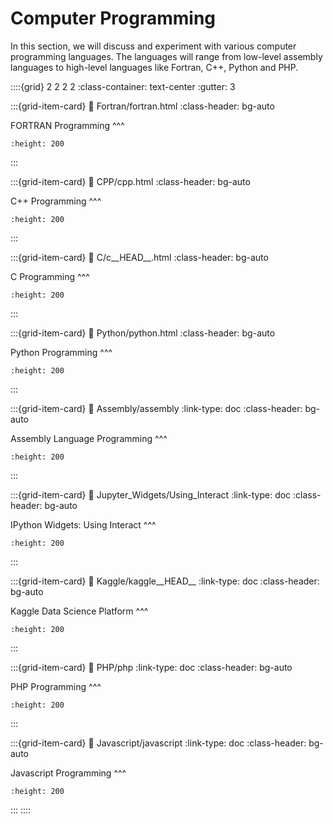 # Computer Programming

In this section, we will discuss and experiment with various computer programming languages. The languages will range from low-level assembly languages to high-level languages like Fortran, C++, Python and PHP. 

::::{grid} 2 2 2 2
:class-container: text-center
:gutter: 3

:::{grid-item-card}
:link: Fortran/fortran.html
:class-header: bg-auto

FORTRAN Programming
^^^
```{image} images/fortran.png
:height: 200
```
:::

:::{grid-item-card}
:link: CPP/cpp.html
:class-header: bg-auto

C++ Programming
^^^
```{image} images/CPP.jpeg
:height: 200
```
:::

:::{grid-item-card}
:link: C/c__HEAD__.html
:class-header: bg-auto

C Programming
^^^
```{image} images/C_programming.jpg
:height: 200
```
:::

:::{grid-item-card}
:link: Python/python.html
:class-header: bg-auto

Python Programming 
^^^
```{image} images/python.png
:height: 200
```
:::

:::{grid-item-card}
:link: Assembly/assembly
:link-type: doc
:class-header: bg-auto

Assembly Language Programming
^^^
```{image} images/c64_assembly.jpg
:height: 200
```
:::

:::{grid-item-card}
:link: Jupyter_Widgets/Using_Interact
:link-type: doc
:class-header: bg-auto

IPython Widgets: Using Interact
^^^
```{image} images/jupyter.svg
:height: 200
```
:::

:::{grid-item-card}
:link: Kaggle/kaggle__HEAD__
:link-type: doc
:class-header: bg-auto

Kaggle Data Science Platform
^^^
```{image} images/Kaggle_Site_Logo.svg
:height: 200
```
:::

:::{grid-item-card}
:link: PHP/php
:link-type: doc
:class-header: bg-auto

PHP Programming
^^^
```{image} images/php-development.jpg
:height: 200
```
:::

:::{grid-item-card}
:link: Javascript/javascript
:link-type: doc
:class-header: bg-auto

Javascript Programming
^^^
```{image} images/Javascript.png
:height: 200
```
:::
::::